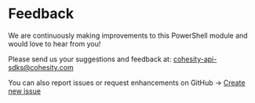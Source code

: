 # Feedback

We are continuously making improvements to this PowerShell module and would love to hear from you!

Please send us your suggestions and feedback at: [cohesity-api-sdks@cohesity.com](mailto:cohesity-api-sdks@cohesity.com)

You can also report issues or request enhancements on GitHub -> [Create new issue](https://github.com/cohesity/cohesity-powershell-module/issues/new)
